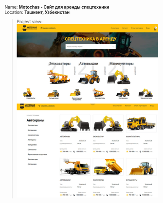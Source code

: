 Name: **Motochas - Сайт для аренды спецтехники**  
Location: **Ташкент, Узбекистан**  
>Projevt view:  
![Main page!](/public/main1.jpg "Main page")    
![Catalog page!](/public/main2.jpg "Main page")